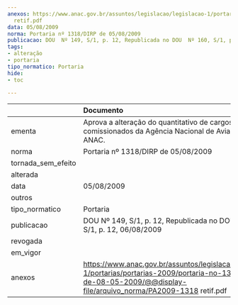 ```yaml
---
anexos: https://www.anac.gov.br/assuntos/legislacao/legislacao-1/portarias/portarias-2009/portaria-no-1318-dirp-de-08-05-2009/@@display-file/arquivo_norma/PA2009-1318
  retif.pdf
data: 05/08/2009
norma: Portaria nº 1318/DIRP de 05/08/2009
publicacao: DOU  Nº 149, S/1, p. 12, Republicada no DOU  Nº 160, S/1, p. 12, 06/08/2009
tags:
- alteração
- portaria
tipo_normatico: Portaria
hide: 
- toc 
 
---
```


|                    | Documento                                                                                                                                                                |
|:-------------------|:-------------------------------------------------------------------------------------------------------------------------------------------------------------------------|
| ementa             | Aprova a alteração do quantitativo de cargos comissionados da Agência Nacional de Aviação Civil - ANAC.                                                                  |
| norma              | Portaria nº 1318/DIRP de 05/08/2009                                                                                                                                      |
| tornada_sem_efeito |                                                                                                                                                                          |
| alterada           |                                                                                                                                                                          |
| data               | 05/08/2009                                                                                                                                                               |
| outros             |                                                                                                                                                                          |
| tipo_normatico     | Portaria                                                                                                                                                                 |
| publicacao         | DOU  Nº 149, S/1, p. 12, Republicada no DOU  Nº 160, S/1, p. 12, 06/08/2009                                                                                              |
| revogada           |                                                                                                                                                                          |
| em_vigor           |                                                                                                                                                                          |
| anexos             | https://www.anac.gov.br/assuntos/legislacao/legislacao-1/portarias/portarias-2009/portaria-no-1318-dirp-de-08-05-2009/@@display-file/arquivo_norma/PA2009-1318 retif.pdf |